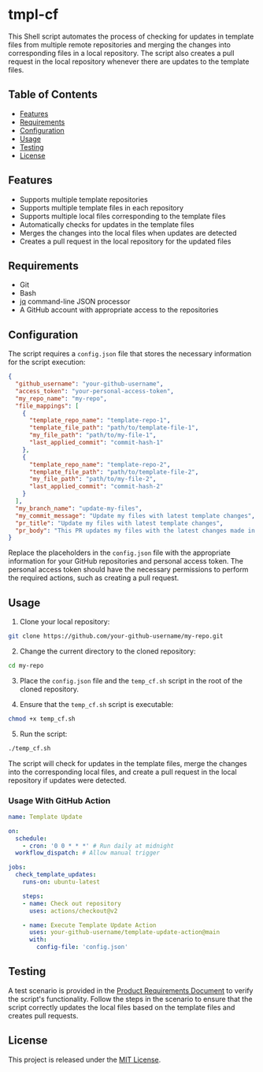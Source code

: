 # tmpl-cf

This Shell script automates the process of checking for updates in template files from multiple remote repositories and merging the changes into corresponding files in a local repository. The script also creates a pull request in the local repository whenever there are updates to the template files.

## Table of Contents

- [Features](#features)
- [Requirements](#requirements)
- [Configuration](#configuration)
- [Usage](#usage)
- [Testing](#testing)
- [License](#license)

## Features

- Supports multiple template repositories
- Supports multiple template files in each repository
- Supports multiple local files corresponding to the template files
- Automatically checks for updates in the template files
- Merges the changes into the local files when updates are detected
- Creates a pull request in the local repository for the updated files

## Requirements

- Git
- Bash
- [jq](https://stedolan.github.io/jq/) command-line JSON processor
- A GitHub account with appropriate access to the repositories

## Configuration

The script requires a `config.json` file that stores the necessary information for the script execution:

```json
{
  "github_username": "your-github-username",
  "access_token": "your-personal-access-token",
  "my_repo_name": "my-repo",
  "file_mappings": [
    {
      "template_repo_name": "template-repo-1",
      "template_file_path": "path/to/template-file-1",
      "my_file_path": "path/to/my-file-1",
      "last_applied_commit": "commit-hash-1"
    },
    {
      "template_repo_name": "template-repo-2",
      "template_file_path": "path/to/template-file-2",
      "my_file_path": "path/to/my-file-2",
      "last_applied_commit": "commit-hash-2"
    }
  ],
  "my_branch_name": "update-my-files",
  "my_commit_message": "Update my files with latest template changes",
  "pr_title": "Update my files with latest template changes",
  "pr_body": "This PR updates my files with the latest changes made in the templates."
}
```

Replace the placeholders in the `config.json` file with the appropriate information for your GitHub repositories and personal access token. The personal access token should have the necessary permissions to perform the required actions, such as creating a pull request.

## Usage

1. Clone your local repository:

```bash
git clone https://github.com/your-github-username/my-repo.git
```

2. Change the current directory to the cloned repository:

```bash
cd my-repo
```

3. Place the `config.json` file and the `temp_cf.sh` script in the root of the cloned repository.

4. Ensure that the `temp_cf.sh` script is executable:

```bash
chmod +x temp_cf.sh
```

5. Run the script:

```bash
./temp_cf.sh
```

The script will check for updates in the template files, merge the changes into the corresponding local files, and create a pull request in the local repository if updates were detected.

### Usage With GitHub Action

```yaml
name: Template Update

on:
  schedule:
    - cron: '0 0 * * *' # Run daily at midnight
  workflow_dispatch: # Allow manual trigger

jobs:
  check_template_updates:
    runs-on: ubuntu-latest

    steps:
    - name: Check out repository
      uses: actions/checkout@v2

    - name: Execute Template Update Action
      uses: your-github-username/template-update-action@main
      with:
        config-file: 'config.json'
```

## Testing

A test scenario is provided in the [Product Requirements Document](PRD.md) to verify the script's functionality. Follow the steps in the scenario to ensure that the script correctly updates the local files based on the template files and creates pull requests.

## License

This project is released under the [MIT License](LICENSE).
